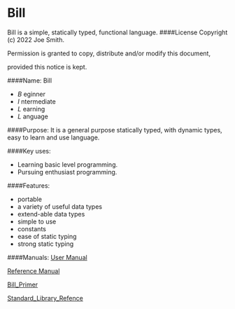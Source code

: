 # Bill
Bill is a simple, statically typed, functional language.
####License
Copyright (c)  2022  Joe Smith.

Permission is granted to copy, distribute and/or modify this document, 

provided this notice is kept.

####Name:
Bill

- *B* eginner
- *I* ntermediate
- *L* earning
- *L* anguage

####Purpose:
It is a general purpose statically typed, with dynamic types, easy to learn and use language.

####Key uses:
- Learning basic level programming.
- Pursuing enthusiast programming.

####Features:
- portable
- a variety of useful data types
- extend-able data types
- simple to use
- constants
- ease of static typing
- strong static typing

####Manuals:
[User Manual](../userman/html/index.html)

[Reference Manual](../refman/html/index.html)

[Bill_Primer](../langman/html/index.html)

[Standard_Library_Refence](../stlman/html/index.html)
